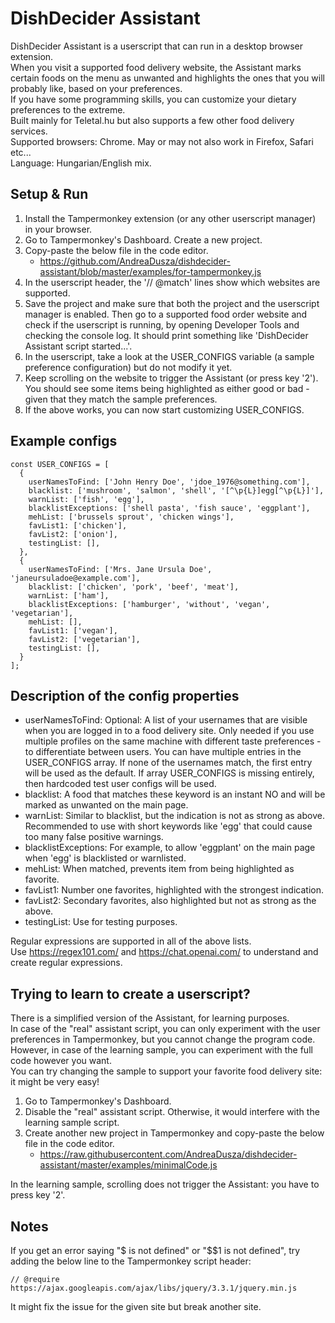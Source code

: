 # DishDecider Assistant

DishDecider Assistant is a userscript that can run in a desktop browser extension.  
When you visit a supported food delivery website, the Assistant marks certain foods on the menu as unwanted and highlights the ones that you will probably like, based on your preferences.  
If you have some programming skills, you can customize your dietary preferences to the extreme.  
Built mainly for Teletal.hu but also supports a few other food delivery services.  
Supported browsers: Chrome. May or may not also work in Firefox, Safari etc...  
Language: Hungarian/English mix.

## Setup & Run

1. Install the Tampermonkey extension (or any other userscript manager) in your browser.
2. Go to Tampermonkey's Dashboard. Create a new project.
3. Copy-paste the below file in the code editor.
   * https://github.com/AndreaDusza/dishdecider-assistant/blob/master/examples/for-tampermonkey.js
3. In the userscript header, the '// @match' lines show which websites are supported.
4. Save the project and make sure that both the project and the userscript manager is enabled. Then go to a supported food order website and check if the userscript is running, by opening Developer Tools and checking the console log. It should print something like 'DishDecider Assistant script started...'.
5. In the userscript, take a look at the USER_CONFIGS variable (a sample preference configuration) but do not modify it yet. 
5. Keep scrolling on the website to trigger the Assistant (or press key '2'). You should see some items being highlighted as either good or bad - given that they match the sample preferences.
6. If the above works, you can now start customizing USER_CONFIGS.

## Example configs
```
const USER_CONFIGS = [
  {
    userNamesToFind: ['John Henry Doe', 'jdoe_1976@something.com'],
    blacklist: ['mushroom', 'salmon', 'shell', '[^\p{L}]egg[^\p{L}]'],
    warnList: ['fish', 'egg'],
    blacklistExceptions: ['shell pasta', 'fish sauce', 'eggplant'],
    mehList: ['brussels sprout', 'chicken wings'],
    favList1: ['chicken'],
    favList2: ['onion'],
    testingList: [],
  },
  {
    userNamesToFind: ['Mrs. Jane Ursula Doe', 'janeursuladoe@example.com'],
    blacklist: ['chicken', 'pork', 'beef', 'meat'],
    warnList: ['ham'],
    blacklistExceptions: ['hamburger', 'without', 'vegan', 'vegetarian'],
    mehList: [],
    favList1: ['vegan'],
    favList2: ['vegetarian'],
    testingList: [],
  }
];
```

## Description of the config properties
 * userNamesToFind: Optional: A list of your usernames that are visible when you are logged in to a food delivery site. Only needed if you use multiple profiles on the same machine with different taste preferences - to differentiate between users. You can have multiple entries in the USER_CONFIGS array. If none of the usernames match, the first entry will be used as the default. If array USER_CONFIGS is missing entirely, then hardcoded test user configs will be used. 
 * blacklist: A food that matches these keyword is an instant NO and will be marked as unwanted on the main page.
 * warnList: Similar to blacklist, but the indication is not as strong as above. Recommended to use with short keywords like 'egg' that could cause too many false positive warnings.
 * blacklistExceptions: For example, to allow 'eggplant' on the main page when 'egg' is blacklisted or warnlisted.
 * mehList: When matched, prevents item from being highlighted as favorite.
 * favList1: Number one favorites, highlighted with the strongest indication.
 * favList2: Secondary favorites, also highlighted but not as strong as the above.
 * testingList: Use for testing purposes.

Regular expressions are supported in all of the above lists.  
Use https://regex101.com/ and https://chat.openai.com/ to understand and create regular expressions.

## Trying to learn to create a userscript?
There is a simplified version of the Assistant, for learning purposes.  
In case of the "real" assistant script, you can only experiment with the user preferences in Tampermonkey, but you cannot change the program code. However, in case of the learning sample, you can experiment with the full code however you want.  
You can try changing the sample to support your favorite food delivery site: it might be very easy!
1. Go to Tampermonkey's Dashboard.
2. Disable the "real" assistant script. Otherwise, it would interfere with the learning sample script.
3. Create another new project in Tampermonkey and copy-paste the below file in the code editor.
   * https://raw.githubusercontent.com/AndreaDusza/dishdecider-assistant/master/examples/minimalCode.js

In the learning sample, scrolling does not trigger the Assistant: you have to press key '2'.
   
## Notes
If you get an error saying "$ is not defined" or "$$1 is not defined", try adding the below line to the Tampermonkey script header:  
```
// @require      https://ajax.googleapis.com/ajax/libs/jquery/3.3.1/jquery.min.js  
```
It might fix the issue for the given site but break another site.  
